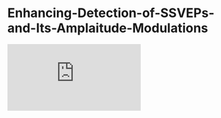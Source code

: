 # Enhancing-Detection-of-SSVEPs-and-Its-Amplaitude-Modulations
![alt text](https://github.com/IoBT-VISTEC/Enhancing-Detection-of-SSVEPs-and-Its-Amplitude-Modulations/raw/master/Whole_system_pic9.pdf)
